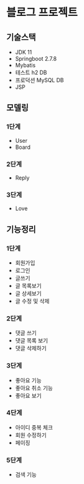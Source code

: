 # 블로그 프로젝트

## 기술스택
- JDK 11
- Springboot 2.7.8
- Mybatis 
- 테스트 h2 DB
- 프로덕션 MySQL DB
- JSP

## 모델링
### 1단계
- User
- Board
### 2단계
- Reply
### 3단계
- Love

## 기능정리
### 1단계 
- 회원가입
- 로그인
- 글쓰기
- 글 목록보기 
- 글 상세보기
- 글 수정 및 삭제
### 2단계
- 댓글 쓰기
- 댓글 목록 보기
- 댓글 삭제하기
### 3단계
- 좋아요 기능
- 좋아요 취소 기능
- 좋아요 보기
### 4단계
- 아이디 중복 체크
- 회원 수정하기
- 페이징
### 5단계
- 검색 기능

